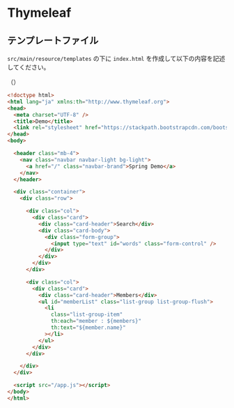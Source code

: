 # Thymeleaf

## テンプレートファイル

```src/main/resource/templates``` の下に ```index.html``` を作成して以下の内容を記述してください。

（）

```html
<!doctype html>
<html lang="ja" xmlns:th="http://www.thymeleaf.org">
<head>
  <meta charset="UTF-8" />
  <title>Demo</title>
  <link rel="stylesheet" href="https://stackpath.bootstrapcdn.com/bootstrap/4.1.0/css/bootstrap.min.css" />
</head>
<body>

  <header class="mb-4">
    <nav class="navbar navbar-light bg-light">
      <a href="/" class="navbar-brand">Spring Demo</a>
    </nav>
  </header>

  <div class="container">
    <div class="row">

      <div class="col">
        <div class="card">
          <div class="card-header">Search</div>
          <div class="card-body">
            <div class="form-group">
              <input type="text" id="words" class="form-control" />
            </div>
          </div>
        </div>
      </div>

      <div class="col">
        <div class="card">
          <div class="card-header">Members</div>
          <ul id="memberList" class="list-group list-group-flush">
            <li
              class="list-group-item"
              th:each="member : ${members}"
              th:text="${member.name}"
            ></li>
          </ul>
        </div>
      </div>

    </div>
  </div>

  <script src="/app.js"></script>
</body>
</html>
```
